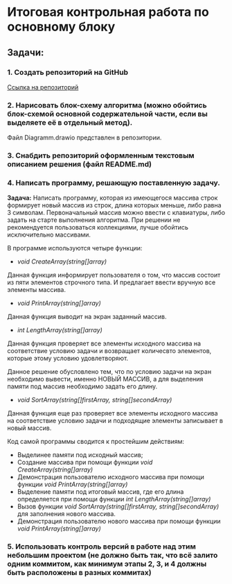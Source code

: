 # Итоговая контрольная работа по основному блоку

## Задачи:
### 1. Создать репозиторий на GitHub 
[Ссылка на репозиторий](https://github.com/IlyaShevchenko1/FinalHomeWork.git)

### 2. Нарисовать блок-схему алгоритма (можно обойтись блок-схемой основной содержательной части, если вы выделяете её в отдельный метод).

Файл Diagramm.drawio представлен в репозитории.

### 3. Снабдить репозиторий оформленным текстовым описанием решения (файл README.md)

### 4. Написать программу, решающую поставленную задачу.

**Задача:** Написать программу, которая из имеющегося массива строк формирует новый массив из строк,
длина которых меньше, либо равна 3 символам. Первоначальный массив можно ввести с клавиатуры,
либо задать на старте выполнения алгоритма. При решении не рекомендуется пользоваться коллекциями,
лучше обойтись исключительно массивами.

В программе используются четыре функции:
* *void  CreateArray(string[]array)*

Данная функция информирует пользователя о том, что массив состоит из пяти элементов строчного типа. И предлагает ввести вручную  все элементы массива.

* *void PrintArray(string[]array)*

Данная функция выводит на экран заданный массив.

* *int LengthArray(string[]array)*

Данная функция проверяет все элементы исходного массива на соответствие условию задачи и возвращает количесвто элементов, которые этому условию удовлетворяют.

Данное решение обусловлено тем, что по условию задачи на экран необходимо вывести, именно НОВЫЙ МАССИВ, а для выделения памяти под массив необходимо задать его длину.

* *void  SortArray(string[]firstArray, string[]secondArray)*

Данная функция еще раз проверяет все элементы исходного массива на соответствие условию задачи и подходящие элементы записывает в новый массив.

Код самой программы сводится к простейшим действиям:

* Выделинее памяти под исходный массив;
* Создание массива при помощи функции *void  CreateArray(string[]array)*
* Демонстрация пользователю исходного массива при помощи функции *void PrintArray(string[]array)*
* Выделение памяти под итоговый массив, где его длина определяется при помощи функции *int LengthArray(string[]array)*
* Вызов функции *void  SortArray(string[]firstArray, string[]secondArray)* для заполнения нового массива.
* Демонстрация пользователю нового массива при помощи функции *void PrintArray(string[]array)*


### 5. Использовать контроль версий в работе над этим небольшим проектом (не должно быть так, что всё залито одним коммитом, как минимум этапы 2, 3, и 4 должны быть расположены в разных коммитах)


